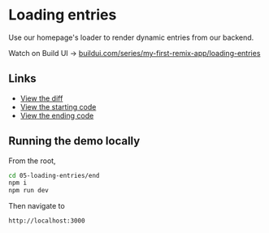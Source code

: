 # Loading entries

Use our homepage's loader to render dynamic entries from our backend.

Watch on Build UI → [buildui.com/series/my-first-remix-app/loading-entries](https://buildui.com/series/my-first-remix-app/loading-entries)

## Links

- [View the diff](https://github.com/builduilabs/my-first-remix-app/commit/8f895dda8b8847600845d785510007ed1fea860a)
- [View the starting code](./begin)
- [View the ending code](./end)

## Running the demo locally

From the root,

```sh
cd 05-loading-entries/end
npm i
npm run dev
```

Then navigate to

```
http://localhost:3000
```
